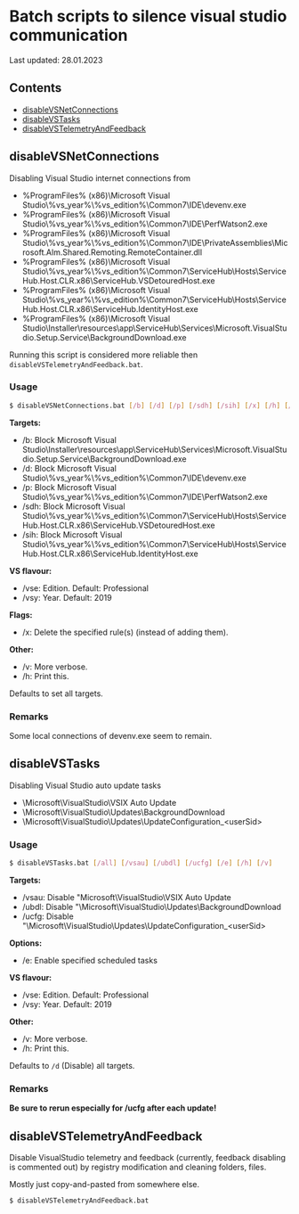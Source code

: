 # Batch scripts to silence visual studio communication
Last updated: 28.01.2023  


## Contents
- [disableVSNetConnections](#disableVSNetConnections)
- [disableVSTasks](#disableVSTasks)
- [disableVSTelemetryAndFeedback](#disableVSTelemetryAndFeedback)


## disableVSNetConnections
Disabling Visual Studio internet connections from 
- %ProgramFiles% (x86)\Microsoft Visual Studio\\%vs_year%\\%vs_edition%\Common7\IDE\devenv.exe
- %ProgramFiles% (x86)\Microsoft Visual Studio\\%vs_year%\\%vs_edition%\Common7\IDE\PerfWatson2.exe
- %ProgramFiles% (x86)\Microsoft Visual Studio\\%vs_year%\\%vs_edition%\Common7\IDE\PrivateAssemblies\Microsoft.Alm.Shared.Remoting.RemoteContainer.dll
- %ProgramFiles% (x86)\Microsoft Visual Studio\\%vs_year%\\%vs_edition%\Common7\ServiceHub\Hosts\ServiceHub.Host.CLR.x86\ServiceHub.VSDetouredHost.exe
- %ProgramFiles% (x86)\Microsoft Visual Studio\\%vs_year%\\%vs_edition%\Common7\ServiceHub\Hosts\ServiceHub.Host.CLR.x86\ServiceHub.IdentityHost.exe
- %ProgramFiles% (x86)\Microsoft Visual Studio\Installer\resources\app\ServiceHub\Services\Microsoft.VisualStudio.Setup.Service\BackgroundDownload.exe

Running this script is considered more reliable then `disableVSTelemetryAndFeedback.bat`.

### Usage
```bash
$ disableVSNetConnections.bat [/b] [/d] [/p] [/sdh] [/sih] [/x] [/h] [/v]
```
**Targets:**
- /b: Block Microsoft Visual Studio\Installer\resources\app\ServiceHub\Services\Microsoft.VisualStudio.Setup.Service\BackgroundDownload.exe
- /d: Block Microsoft Visual Studio\\%vs_year%\\%vs_edition%\Common7\IDE\devenv.exe
- /p: Block Microsoft Visual Studio\\%vs_year%\\%vs_edition%\Common7\IDE\PerfWatson2.exe
- /sdh: Block Microsoft Visual Studio\\%vs_year%\\%vs_edition%\Common7\ServiceHub\Hosts\ServiceHub.Host.CLR.x86\ServiceHub.VSDetouredHost.exe
- /sih: Block Microsoft Visual Studio\\%vs_year%\\%vs_edition%\Common7\ServiceHub\Hosts\ServiceHub.Host.CLR.x86\ServiceHub.IdentityHost.exe

**VS flavour:**
* /vse: Edition. Default: Professional
* /vsy: Year. Default: 2019

**Flags:**
- /x: Delete the specified rule(s) (instead of adding them).

**Other:**
- /v: More verbose.
- /h: Print this.

Defaults to set all targets.  

### Remarks 
Some local connections of devenv.exe seem to remain.



## disableVSTasks
Disabling Visual Studio auto update tasks
- \Microsoft\VisualStudio\VSIX Auto Update
- \Microsoft\VisualStudio\Updates\BackgroundDownload
- \Microsoft\VisualStudio\Updates\UpdateConfiguration_\<userSid\>

### Usage
```bash
$ disableVSTasks.bat [/all] [/vsau] [/ubdl] [/ucfg] [/e] [/h] [/v]
```
**Targets:**
- /vsau: Disable "Microsoft\VisualStudio\VSIX Auto Update
- /ubdl: Disable "\Microsoft\VisualStudio\Updates\BackgroundDownload
- /ucfg: Disable "\Microsoft\VisualStudio\Updates\UpdateConfiguration_\<userSid\>

**Options:**
- /e: Enable specified scheduled tasks

**VS flavour:**
* /vse: Edition. Default: Professional
* /vsy: Year. Default: 2019

**Other:**
- /v: More verbose.
- /h: Print this.

Defaults to `/d` (Disable) all targets.

### Remarks 
**Be sure to rerun especially for /ucfg after each update!**



## disableVSTelemetryAndFeedback
Disable VisualStudio telemetry and feedback (currently, feedback disabling is commented out) by registry modification and cleaning folders, files.

Mostly just copy-and-pasted from somewhere else.

```bash
$ disableVSTelemetryAndFeedback.bat
```
